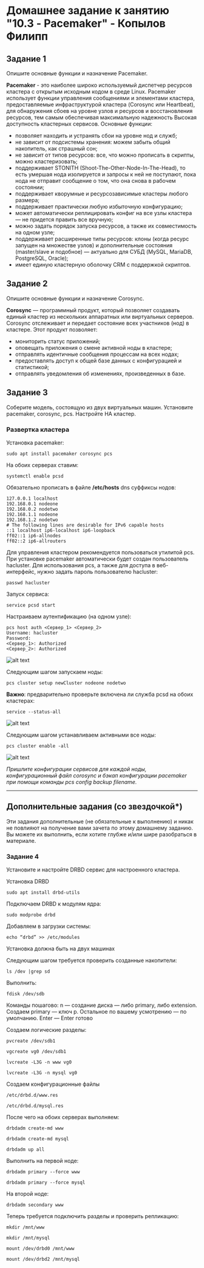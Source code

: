 # Домашнее задание к занятию "10.3 - Pacemaker" - Копылов Филипп

## Задание 1

Опишите основные функции и назначение Pacemaker.

**Pacemaker** - это наиболее широко используемый диспетчер ресурсов кластера с открытым исходным кодом в среде Linux. Pacemaker использует функции управления сообщениями и элементами кластера, предоставляемые инфраструктурой кластера (Corosync или Heartbeat), для обнаружения сбоев на уровне узлов и ресурсов и восстановления ресурсов, тем самым обеспечивая максимальную надежность Высокая доступность кластерных сервисов.
Основные функции:

* позволяет находить и устранять сбои на уровне нод и служб;
* не зависит от подсистемы хранения: можем забыть общий накопитель, как страшный сон;
* не зависит от типов ресурсов: все, что можно прописать в скрипты, можно кластеризовать;
* поддерживает STONITH (Shoot-The-Other-Node-In-The-Head), то есть умершая нода изолируется и запросы к ней не поступают, пока нода не отправит сообщение о том, что она снова в рабочем состоянии;
* поддерживает кворумные и ресурсозависимые кластеры любого размера;
* поддерживает практически любую избыточную конфигурацию;
* может автоматически реплицировать конфиг на все узлы кластера — не придется править все вручную;
* можно задать порядок запуска ресурсов, а также их совместимость на одном узле;
* поддерживает расширенные типы ресурсов: клоны (когда ресурс запущен на множестве узлов) и дополнительные состояния (master/slave и подобное) — актуально для СУБД (MySQL, MariaDB, PostgreSQL, Oracle);
* имеет единую кластерную оболочку CRM с поддержкой скриптов.

## Задание 2

Опишите основные функции и назначение Corosync.

**Corosync** — программный продукт, который позволяет создавать единый кластер из нескольких аппаратных или виртуальных серверов. Corosync отслеживает и передает состояние всех участников (нод) в кластере.
Этот продукт позволяет:

* мониторить статус приложений;
* оповещать приложения о смене активной ноды в кластере;
* отправлять идентичные сообщения процессам на всех нодах;
* предоставлять доступ к общей базе данных с конфигурацией и статистикой;
* отправлять уведомления об изменениях, произведенных в базе.

## Задание 3

Соберите модель, состоящую из двух виртуальных машин. Установите pacemaker, corosync, pcs.  Настройте HA кластер.

### Развертка кластера

Установка pacemaker:

`sudo apt install pacemaker corosync pcs`

На обоих серверах ставим:

`systemctl enable pcsd`

Обязательно прописать в файле **/etc/hosts** dns суффиксы нодов:

```
127.0.0.1 localhost
192.168.0.1 nodeone
192.168.0.2 nodetwo
192.168.1.1 nodeone
192.168.1.2 nodetwo
# The following lines are desirable for IPv6 capable hosts
::1 localhost ip6-localhost ip6-loopback
ff02::1 ip6-allnodes
ff02::2 ip6-allrouters
```

Для управления кластером рекомендуется пользоваться утилитой
pcs. При установке pacemaker автоматически будет создан
пользователь hacluster. Для использования pcs, а также для
доступа в веб-интерфейс, нужно задать пароль пользователю
hacluster:

`passwd hacluster`

Запуск сервиса:

`service pcsd start`

Настраиваем аутентификацию (на одном узле):

```
pcs host auth <Сервер_1> <Сервер_2>
Username: hacluster
Password:
<Сервер_1>: Authorized
<Сервер_2>: Authorized
```
![alt text](https://github.com/filipp761/10.3-Pacemaker/blob/main/img/auth.jpg)

Следующим шагом запускаем ноды:

`pcs cluster setup newCluster nodeone nodetwo`

**Важно**: предварительно проверьте включена ли служба pcsd на
обоих кластерах:

`service --status-all`

![alt text](https://github.com/filipp761/10.3-Pacemaker/blob/main/img/cluster%20setup.jpg)

Следующим шагом устанавливаем активными все ноды:

`pcs cluster enable -all`

![alt text](https://github.com/filipp761/10.3-Pacemaker/blob/main/img/cluster%20enable.jpg)


*Пришлите конфигурации сервисов для каждой ноды, конфигурационный файл corosync и бэкап конфигурации pacemaker при помощи команды pcs config backup filename.*

---

## Дополнительные задания (со звездочкой*)

Эти задания дополнительные (не обязательные к выполнению) и никак не повлияют на получение вами зачета по этому домашнему заданию. Вы можете их выполнить, если хотите глубже и/или шире разобраться в материале.

### Задание 4

Установите и настройте DRBD сервис для настроенного кластера.

Установка DRBD

`sudo apt install drbd-utils`

Подключаем DRBD к модулям ядра:

`sudo modprobe drbd`

Добавляем в загрузки системы:

`echo “drbd” >> /etc/modules`

Установка должна быть на двух машинах

Следующим шагом требуется проверить созданные накопители:

`ls /dev |grep sd`

Выполнить: 

`fdisk /dev/sdb`

Команды пошагово:
n — создание диска — либо primary, либо extension.
Создаем primary — ключ p.
Остальное по вашему усмотрению — по умолчанию.
Enter — Enter готово

Создаем логические разделы:

`pvcreate /dev/sdb1`

`vgcreate vg0 /dev/sdb1`

`lvcreate -L3G -n www vg0`

`lvcreate -L3G -n mysql vg0`

Создаем конфигурационные файлы

`/etc/drbd.d/www.res`

`/etc/drbd.d/mysql.res`

После чего на обоих серверах выполняем:

`drbdadm create-md www`

`drbdadm create-md mysql`

`drbdadm up all`

Выполнить на первой ноде:

`drbdadm primary --force www`

`drbdadm primary --force mysql`

На второй ноде:

`drbdadm secondary www`

Теперь требуется подключить разделы и проверить репликацию:

`mkdir /mnt/www`

`mkdir /mnt/mysql`

`mount /dev/drbd0 /mnt/www`

`mount /dev/drbd2 /mnt/mysql`
